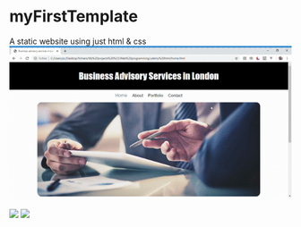 # myFirstTemplate
A static website using just html &amp; css<br>
![](demo.gif)
<br><br>
![](https://img.shields.io/badge/Oussama%20Bouchikhi-copyright%202018-blue)
![](https://img.shields.io/badge/license-MIT-green)
